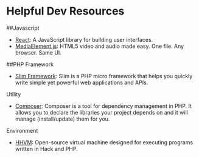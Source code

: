 # Helpful Dev Resources

##Javascript
 - [React](http://facebook.github.io/react/): A JavaScript library for building user interfaces.
 - [MediaElement.js](http://mediaelementjs.com/): HTML5 video and audio made easy. One file. Any browser. Same UI.

##PHP
Framework
 - [Slim Framework](http://www.slimframework.com/): Slim is a PHP micro framework that helps you quickly write simple yet powerful web applications and APIs.

Utility
 - [Composer](https://getcomposer.org/): Composer is a tool for dependency management in PHP. It allows you to declare the libraries your project depends on and it will manage (install/update) them for you.

Environment
 - [HHVM](http://hhvm.com/): Open-source virtual machine designed for executing programs written in Hack and PHP.
